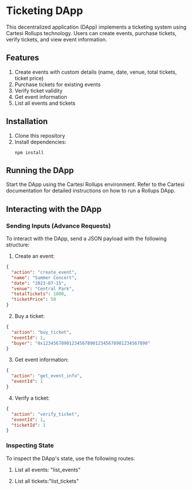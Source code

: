 # Ticketing DApp

This decentralized application (DApp) implements a ticketing system using Cartesi Rollups technology. Users can create events, purchase tickets, verify tickets, and view event information.

## Features

1. Create events with custom details (name, date, venue, total tickets, ticket price)
2. Purchase tickets for existing events
3. Verify ticket validity
4. Get event information
5. List all events and tickets

## Installation

1. Clone this repository
2. Install dependencies:
   ```
   npm install
   ```

## Running the DApp

Start the DApp using the Cartesi Rollups environment. Refer to the Cartesi documentation for detailed instructions on how to run a Rollups DApp.

## Interacting with the DApp

### Sending Inputs (Advance Requests)

To interact with the DApp, send a JSON payload with the following structure:

1. Create an event:

```json
{
  "action": "create_event",
  "name": "Summer Concert",
  "date": "2023-07-15",
  "venue": "Central Park",
  "totalTickets": 1000,
  "ticketPrice": 50
}
```

2. Buy a ticket:

```json
{
  "action": "buy_ticket",
  "eventId": 1,
  "buyer": "0x1234567890123456789012345678901234567890"
}
```

3. Get event information:

```json
{
  "action": "get_event_info",
  "eventId": 1
}
```

4. Verify a ticket:

```json
{
  "action": "verify_ticket",
  "eventId": 1,
  "ticketId": 1
}
```

### Inspecting State

To inspect the DApp's state, use the following routes:

1. List all events: "list_events"

2. List all tickets:"list_tickets"
